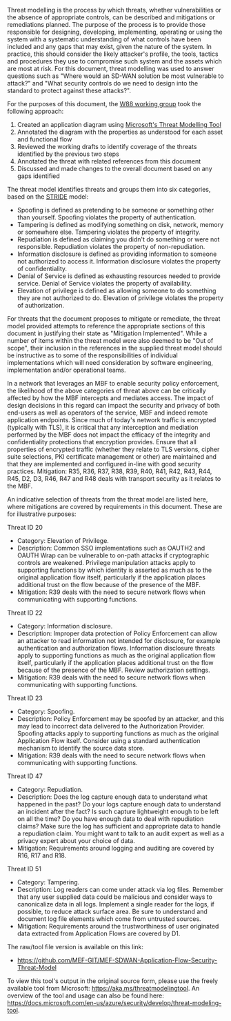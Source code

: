 Threat modelling is the process by which threats, whether vulnerabilities or the absence of appropriate controls, can be described and mitigations or remediations planned. The purpose of the process is to provide those responsible for designing, developing, implementing, operating or using the system with a systematic understanding of what controls have been included and any gaps that may exist, given the nature of the system. In practice, this should consider the likely attacker's profile, the tools, tactics and procedures they use to compromise such system and the assets which are most at risk. For this document, threat modelling was used to answer questions such as "Where would an SD-WAN solution be most vulnerable to attack?" and "What security controls do we need to design into the standard to protect against these attacks?".

For the purposes of this document, the [W88 working group](https://wiki.mef.net/pages/viewpage.action?pageId=89000303) took the following approach:
 
1. Created an application diagram using [Microsoft's Threat Modelling Tool](https://aka.ms/threatmodelingtool)
2. Annotated the diagram with the properties as understood for each asset and functional flow 
3. Reviewed the working drafts to identify coverage of the threats identified by the previous two steps
4. Annotated the threat with related references from this document
5. Discussed and made changes to the overall document based on any gaps identified

The threat model identifies threats and groups them into six categories, based on the [STRIDE](https://en.wikipedia.org/wiki/STRIDE_(security)) model:

* Spoofing is defined as pretending to be someone or something other than yourself. Spoofing violates the property of authentication.
* Tampering is defined as modifying something on disk, network, memory or somewhere else. Tampering violates the property of integrity.
* Repudiation is defined as claiming you didn't do something or were not responsible. Repudiation violates the property of non-repudiation.
* Information disclosure is defined as providing information to someone not authorized to access it. Information disclosure violates the property of confidentiality.
* Denial of Service is defined as exhausting resources needed to provide service. Denial of Service violates the property of availability.
* Elevation of privilege is defined as allowing someone to do something they are not authorized to do. Elevation of privilege violates the property of authorization.

For threats that the document proposes to mitigate or remediate, the threat model provided attempts to reference the appropriate sections of this document in justifying their state as "Mitigation Implemented". While a number of items within the threat model were also deemed to be "Out of scope", their inclusion in the references in the supplied threat model should be instructive as to some of the responsibilities of individual implementations which will need consideration by software engineering, implementation and/or operational teams.

In a network that leverages an MBF to enable security policy enforcement, the likelihood of the above categories of threat above can be critically affected by how the MBF intercepts and mediates access. The impact of design decisions in this regard can impact the security and privacy of both end-users as well as operators of the service, MBF and indeed remote application endpoints. Since much of today's network traffic is encrypted (typically with TLS), it is critical that any interception and mediation performed by the MBF does not impact the efficacy of the integrity and confidentiality protections that encryption provides. Ensure that all properties of encrypted traffic (whether they relate to TLS versions, cipher suite selections, PKI certificate management or other) are maintained and that they are implemented and configured in-line with good security practices. Mitigation: R35, R36, R37, R38, R39, R40, R41, R42, R43, R44, R45, D2, D3, R46, R47 and R48 deals with transport security as it relates to the MBF.

An indicative selection of threats from the threat model are listed here, where mitigations are covered by requirements in this document. These are for illustrative purposes:

Threat ID 20 
* Category: Elevation of Privilege. 
* Description: Common SSO implementations such as OAUTH2 and OAUTH Wrap can be vulnerable to on-path attacks if cryptographic controls are weakened. Privilege manipulation attacks apply to supporting functions by which identity is asserted as much as to the original application flow itself, particularly if the application places additional trust on the flow because of the presence of the MBF. 
* Mitigation: R39 deals with the need to secure network flows when communicating with supporting functions.

Threat ID 22 
* Category: Information disclosure. 
* Description: Improper data protection of Policy Enforcement can allow an attacker to read information not intended for disclosure, for example authentication and authorization flows. Information disclosure threats apply to supporting functions as much as the original application flow itself, particularly if the application places additional trust on the flow because of the presence of the MBF. Review authorization settings. 
* Mitigation: R39 deals with the need to secure network flows when communicating with supporting functions.

Threat ID 23 
* Category: Spoofing. 
* Description: Policy Enforcement may be spoofed by an attacker, and this may lead to incorrect data delivered to the Authorization Provider. Spoofing attacks apply to supporting functions as much as the original Application Flow itself. Consider using a standard authentication mechanism to identify the source data store. 
* Mitigation: R39 deals with the need to secure network flows when communicating with supporting functions.

Threat ID 47 
* Category: Repudiation. 
* Description: Does the log capture enough data to understand what happened in the past? Do your logs capture enough data to understand an incident after the fact? Is such capture lightweight enough to be left on all the time? Do you have enough data to deal with repudiation claims? Make sure the log has sufficient and appropriate data to handle a repudiation claim. You might want to talk to an audit expert as well as a privacy expert about your choice of data. 
* Mitigation: Requirements around logging and auditing are covered by R16, R17 and R18.

Threat ID 51 
* Category: Tampering. 
* Description: Log readers can come under attack via log files. Remember that any user supplied data could be malicious and consider ways to canonicalize data in all logs. Implement a single reader for the logs, if possible, to reduce attack surface area. Be sure to understand and document log file elements which come from untrusted sources. 
* Mitigation: Requirements around the trustworthiness of user originated data extracted from Application Flows are covered by D1.

The raw/tool file version is available on this link: 

* https://github.com/MEF-GIT/MEF-SDWAN-Application-Flow-Security-Threat-Model

To view this tool's output in the original source form, please use the freely available tool from Microsoft: https://aka.ms/threatmodelingtool. An overview of the tool and usage can also be found here: https://docs.microsoft.com/en-us/azure/security/develop/threat-modeling-tool.
